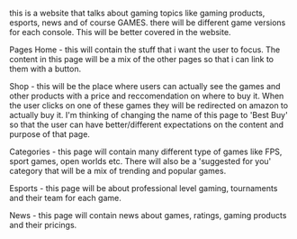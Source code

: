 this is a website that talks about gaming topics like gaming products, esports, news and of course GAMES.
there will be different game versions for each console. This will be better covered in the website.

Pages
Home  - this will contain the stuff that i want the user to focus. The content in this page will be a mix of the other pages so that i can link to them with a button.

Shop  - this will be the place where users can actually see the games and other products with a price and reccomendation on where to buy it. When the user clicks on one of these games they will be redirected on amazon to actually buy it. I'm thinking of changing the name of this page to 'Best Buy' so that the user can have better/different expectations on the content and purpose of that page.

Categories  - this page will contain many different type of games like FPS, sport games, open worlds etc. There will also be a 'suggested for you' category that will be a mix of trending and popular games.

Esports  - this page will be about professional level gaming, tournaments and their team for each game.

News - this page will contain news about games, ratings, gaming products and their pricings.

